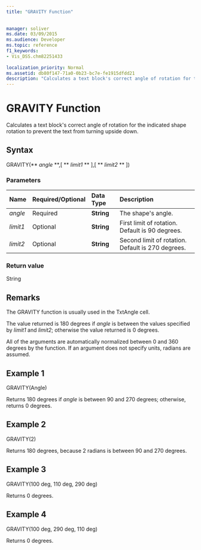 ```yaml
---
title: "GRAVITY Function"
 
 
manager: soliver
ms.date: 03/09/2015
ms.audience: Developer
ms.topic: reference
f1_keywords:
- Vis_DSS.chm82251433
 
localization_priority: Normal
ms.assetid: db80f147-71a0-0b23-bc7e-fe1915dfdd21
description: "Calculates a text block's correct angle of rotation for the indicated shape rotation to prevent the text from turning upside down."
---
```


# GRAVITY Function

Calculates a text block's correct angle of rotation for the indicated shape rotation to prevent the text from turning upside down.
  
## Syntax

GRAVITY(** *angle* **,[ ** *limit1* ** ],[ ** *limit2* ** ]) 
  
### Parameters

|**Name**|**Required/Optional**|**Data Type**|**Description**|
|:-----|:-----|:-----|:-----|
| _angle_ <br/> |Required  <br/> |**String** <br/> | The shape's angle.  <br/> |
| _limit1_ <br/> |Optional  <br/> |**String** <br/> |First limit of rotation. Default is 90 degrees.  <br/> |
| _limit2_ <br/> |Optional  <br/> |**String** <br/> |Second limit of rotation. Default is 270 degrees.  <br/> |
   
### Return value

String
  
## Remarks

The GRAVITY function is usually used in the TxtAngle cell. 
  
The value returned is 180 degrees if  _angle_ is between the values specified by  _limit1_ and  _limit2_; otherwise the value returned is 0 degrees.
  
All of the arguments are automatically normalized between 0 and 360 degrees by the function. If an argument does not specify units, radians are assumed. 
  
## Example 1

GRAVITY(Angle)
  
Returns 180 degrees if  *angle*  is between 90 and 270 degrees; otherwise, returns 0 degrees. 
  
## Example 2

GRAVITY(2)
  
Returns 180 degrees, because 2 radians is between 90 and 270 degrees.
  
## Example 3

GRAVITY(100 deg, 110 deg, 290 deg)
  
Returns 0 degrees.
  
## Example 4

GRAVITY(100 deg, 290 deg, 110 deg)
  
Returns 0 degrees.
  

